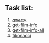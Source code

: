 ## Task list:

1. [qwerty](./001-qwerty)
2. [get-film-info](./002-get-film-info)
3. [get-film-info-all](./003-get-film-info-all)
4. [fibonacci](./004-fibonacci)
